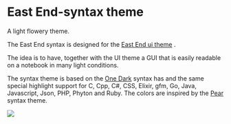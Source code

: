 # East End-syntax theme

A light flowery theme.

The East End syntax is designed for the [East End ui theme](https://atom.io/themes/east-end-ui) .

The idea is to have, together with the UI theme a GUI that is easily readable on a notebook in many light conditions.

The syntax theme is based on the [One Dark](https://atom.io/themes/one-dark-syntax) syntax has and the same special highlight support for C, Cpp, C#, CSS, Elixir, gfm, Go, Java, Javascript, Json, PHP, Phyton and Ruby.
The colors are inspired by the [Pear](https://github.com/Niishi/pear-syntax) syntax theme.

![](https://github.com/MarcusE1W/eastend-syntax/raw/master/screen2-sy.png)
